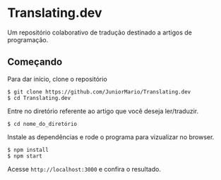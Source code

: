 # Translating.dev
Um repositório colaborativo de tradução destinado a artigos de programação.

## Começando

Para dar início, clone o repositório
```
$ git clone https://github.com/JuniorMario/Translating.dev
$ cd Translating.dev
```

Entre no diretório referente ao artigo que você deseja ler/traduzir.
```
$ cd nome_do_diretório
```
Instale as dependências e rode o programa para vizualizar no browser.
```
$ npm install 
$ npm start
```

Acesse `http://localhost:3000` e confira o resultado.
